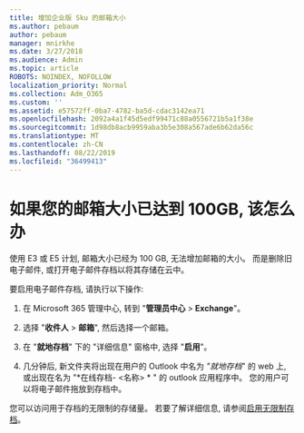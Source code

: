 ```yaml
---
title: 增加企业版 Sku 的邮箱大小
ms.author: pebaum
author: pebaum
manager: mnirkhe
ms.date: 3/27/2018
ms.audience: Admin
ms.topic: article
ROBOTS: NOINDEX, NOFOLLOW
localization_priority: Normal
ms.collection: Adm_O365
ms.custom: ''
ms.assetid: e57572ff-0ba7-4782-ba5d-cdac3142ea71
ms.openlocfilehash: 2092a4a1f45d5edf99471c88a0556721b5a1f38e
ms.sourcegitcommit: 1d98db8acb9959aba3b5e308a567ade6b62da56c
ms.translationtype: MT
ms.contentlocale: zh-CN
ms.lasthandoff: 08/22/2019
ms.locfileid: "36499413"
---
```

# <a name="what-to-do-if-your-mailbox-size-is-already-100gb"></a>如果您的邮箱大小已达到 100GB, 该怎么办

使用 E3 或 E5 计划, 邮箱大小已经为 100 GB, 无法增加邮箱的大小。 而是删除旧电子邮件, 或打开电子邮件存档以将其存储在云中。 
  
要启用电子邮件存档, 请执行以下操作:
  
1. 在 Microsoft 365 管理中心, 转到 "**管理员中心** \> **Exchange**"。 
    
2. 选择 "**收件人** \> **邮箱**", 然后选择一个邮箱。 
    
3. 在 "**就地存档**" 下的 "详细信息" 窗格中, 选择 "**启用**"。 
    
4. 几分钟后, 新文件夹将出现在用户的 Outlook 中名为 *"就地存档*" 的 web 上, 或出现在名为 "*在线存档- \<名称\> * " 的 outlook 应用程序中。 您的用户可以将电子邮件拖放到存档中。 
    
您可以访问用于存档的无限制的存储量。 若要了解详细信息, 请参阅[启用无限制存档](https://support.office.com/article/enable-unlimited-archiving-in-office-365-admin-help-e2a789f2-9962-4960-9fd4-a00aa063559e)。
  

